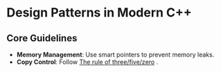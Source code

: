 # Design Patterns in Modern C++

## Core Guidelines

- **Memory Management**: Use smart pointers to prevent memory leaks.
- **Copy Control**: Follow [The rule of three/five/zero](https://github.com/ltimaginea/Cpp-Primer/blob/main/CppPrimer/Content/Ch13_CopyControl/Ch13_01_The_rule_of_three_five_zero.md) .

